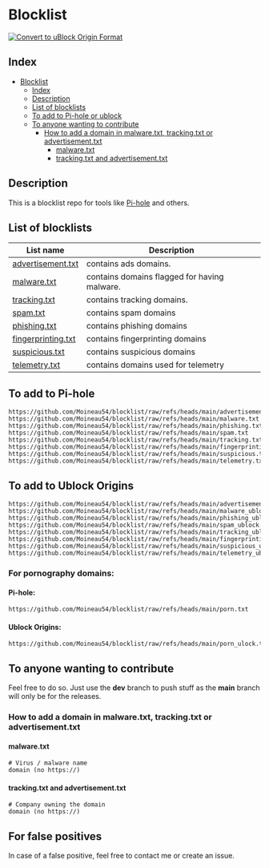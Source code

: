 # Blocklist

[![Convert to uBlock Origin Format](https://github.com/Moineau54/blocklist/actions/workflows/convert-ublock.yml/badge.svg)](https://github.com/Moineau54/blocklist/actions/workflows/convert-ublock.yml)

## Index

- [Blocklist](#blocklist)
  - [Index](#index)
  - [Description](#description)
  - [List of blocklists](#list-of-blocklists)
  - [To add to Pi-hole or ublock](#to-add-to-pi-hole-or-ublock)
  - [To anyone wanting to contribute](#to-anyone-wanting-to-contribute)
    - [How to add a domain in malware.txt, tracking.txt or advertisement.txt](#how-to-add-a-domain-in-malwaretxt-trackingtxt-or-advertisementtxt)
      - [malware.txt](#malwaretxt)
      - [tracking.txt and advertisement.txt](#trackingtxt-and-advertisementtxt)

## Description

This is a blocklist repo for tools like [Pi-hole](https://docs.pi-hole.net/) and others.

## List of blocklists

| List name | Description |
|---|---|
| [advertisement.txt](advertisment.txt) | contains ads domains. |
| [malware.txt](malware.txt) | contains domains flagged for having malware. |
| [tracking.txt](tracking.txt) | contains tracking domains. |
| [spam.txt](spam.txt) | contains spam domains |
| [phishing.txt](phishing.txt) | contains phishing domains |
| [fingerprinting.txt](fingerprinting.txt) | contains fingerprinting domains |
| [suspicious.txt](suspicious.txt) | contains suspicious domains |
| [telemetry.txt](telemetry.txt) | contains domains used for telemetry |

## To add to Pi-hole

```shell
https://github.com/Moineau54/blocklist/raw/refs/heads/main/advertisement.txt
https://github.com/Moineau54/blocklist/raw/refs/heads/main/malware.txt
https://github.com/Moineau54/blocklist/raw/refs/heads/main/phishing.txt
https://github.com/Moineau54/blocklist/raw/refs/heads/main/spam.txt
https://github.com/Moineau54/blocklist/raw/refs/heads/main/tracking.txt
https://github.com/Moineau54/blocklist/raw/refs/heads/main/fingerprinting.txt
https://github.com/Moineau54/blocklist/raw/refs/heads/main/suspicious.txt
https://github.com/Moineau54/blocklist/raw/refs/heads/main/telemetry.txt
```

## To add to Ublock Origins

```shell
https://github.com/Moineau54/blocklist/raw/refs/heads/main/advertisement_ublock.txt
https://github.com/Moineau54/blocklist/raw/refs/heads/main/malware_ublock.txt
https://github.com/Moineau54/blocklist/raw/refs/heads/main/phishing_ublock.txt
https://github.com/Moineau54/blocklist/raw/refs/heads/main/spam_ublock.txt
https://github.com/Moineau54/blocklist/raw/refs/heads/main/tracking_ublock.txt
https://github.com/Moineau54/blocklist/raw/refs/heads/main/fingerprinting_ublock.txt
https://github.com/Moineau54/blocklist/raw/refs/heads/main/suspicious_ublock.txt
https://github.com/Moineau54/blocklist/raw/refs/heads/main/telemetry_ublock.txt
```

### For pornography domains:

#### Pi-hole:
```shell
https://github.com/Moineau54/blocklist/raw/refs/heads/main/porn.txt
```

#### Ublock Origins:
```shell
https://github.com/Moineau54/blocklist/raw/refs/heads/main/porn_ulock.txt
```

## To anyone wanting to contribute

Feel free to do so. Just use the **dev** branch to push stuff as the **main** branch will only be for the releases.

### How to add a domain in malware.txt, tracking.txt or advertisement.txt

#### malware.txt

```shell
# Virus / malware name
domain (no https://)
```

#### tracking.txt and advertisement.txt

```shell
# Company owning the domain
domain (no https://)
```

## For false positives
In case of a false positive, feel free to contact me or create an issue.
